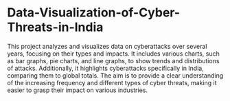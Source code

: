 # Data-Visualization-of-Cyber-Threats-in-India
This project analyzes and visualizes data on cyberattacks over several years, focusing on their types and impacts. It includes various charts, such as bar graphs, pie charts, and line graphs, to show trends and distributions of attacks. Additionally, it highlights cyberattacks specifically in India, comparing them to global totals. The aim is to provide a clear understanding of the increasing frequency and different types of cyber threats, making it easier to grasp their impact on various industries.
